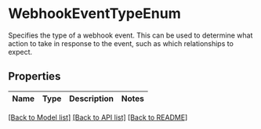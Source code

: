 # WebhookEventTypeEnum

Specifies the type of a webhook event. This can be used to determine what action to take in response to the event, such as which relationships to expect. 

## Properties

Name | Type | Description | Notes
------------ | ------------- | ------------- | -------------

[[Back to Model list]](../README.md#documentation-for-models) [[Back to API list]](../README.md#documentation-for-api-endpoints) [[Back to README]](../README.md)



